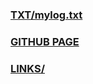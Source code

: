 
### [TXT/mylog.txt](https://arvincs.github.io/os232/TXT/mylog.txt)
### [GITHUB PAGE](https://github.com/ArvinCS/os232)
### [LINKS/](https://arvincs.github.io/os232/LINKS)